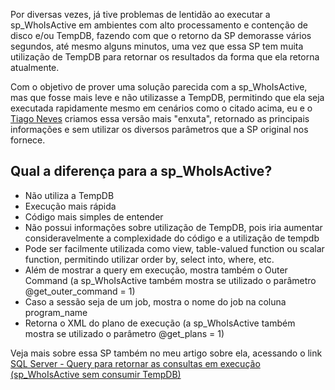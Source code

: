 Por diversas vezes, já tive problemas de lentidão ao executar a sp_WhoIsActive em ambientes com alto processamento e contenção de disco e/ou TempDB, fazendo com que o retorno da SP demorasse vários segundos, até mesmo alguns minutos, uma vez que essa SP tem muita utilização de TempDB para retornar os resultados da forma que ela retorna atualmente.

Com o objetivo de prover uma solução parecida com a sp_WhoIsActive, mas que fosse mais leve e não utilizasse a TempDB, permitindo que ela seja executada rapidamente mesmo em cenários como o citado acima, eu e o <a href="https://www.tiagoneves.net/blog/">Tiago Neves</a> criamos essa versão mais "enxuta", retornado as principais informações e sem utilizar os diversos parâmetros que a SP original nos fornece.

<h2>Qual a diferença para a sp_WhoIsActive?</h2>
<ul>
<li>Não utiliza a TempDB</li>
<li>Execução mais rápida</li>
<li>Código mais simples de entender</li>
<li>Não possui informações sobre utilização de TempDB, pois iria aumentar consideravelmente a complexidade do código e a utilização de tempdb</li>
<li>Pode ser facilmente utilizada como view, table-valued function ou scalar function, permitindo utilizar order by, select into, where, etc.</li>
<li>Além de mostrar a query em execução, mostra também o Outer Command (a sp_WhoIsActive também mostra se utilizado o parâmetro @get_outer_command = 1)</li>
<li>Caso a sessão seja de um job, mostra o nome do job na coluna program_name</li>
<li>Retorna o XML do plano de execução (a sp_WhoIsActive também mostra se utilizado o parâmetro @get_plans = 1)</li>
</ul>

Veja mais sobre essa SP também no meu artigo sobre ela, acessando o link <a href='https://www.dirceuresende.com/blog/sql-server-query-para-retornar-as-sessoes-ativas-sp_whoisactive-sem-consumir-tempdb/'>SQL Server - Query para retornar as consultas em execução (sp_WhoIsActive sem consumir TempDB)</a>
